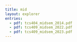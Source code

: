 ```yaml
---
title: mid
layout: explorer
entries:
  - pdf: tcs404_midsem_2014.pdf
  - pdf: tcs409_midsem_2022.pdf
  - pdf: tcs409_midsem_2023.pdf
---
```

